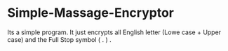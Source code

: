 # Simple-Massage-Encryptor
Its a simple program. It just encrypts all English letter (Lowe case + Upper case) and the Full Stop symbol ( . ) .
